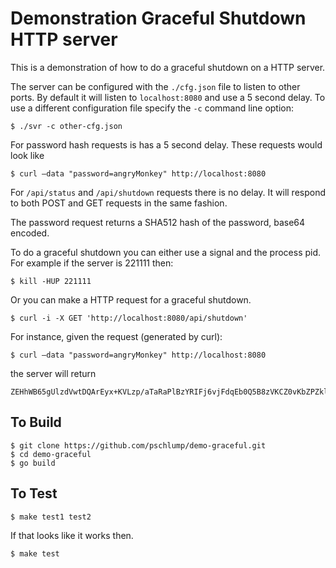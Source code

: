 Demonstration Graceful Shutdown HTTP server
===========================================

This is a demonstration of how to do a graceful shutdown on a HTTP server.

The server can be configured with the `./cfg.json` file to listen to other ports.
By default it will listen to `localhost:8080` and use a 5 second delay.   To use 
a different configuration file specify the `-c` command line option:

	$ ./svr -c other-cfg.json 

For password hash requests is has a 5 second delay.   These requests would look like

	$ curl —data "password=angryMonkey" http://localhost:8080

For `/api/status` and `/api/shutdown` requests there is no delay.  It will respond to both
POST and GET requests in the same fashion.

The password request returns a SHA512 hash of the password, base64 encoded.

To do a graceful shutdown you can either use a signal and the process pid.
For example if the server is 221111 then:

	$ kill -HUP 221111

Or you can make a HTTP request for a graceful shutdown.

	$ curl -i -X GET 'http://localhost:8080/api/shutdown'

For instance, given the request (generated by curl):

 	$ curl —data "password=angryMonkey" http://localhost:8080

the server will return

 	ZEHhWB65gUlzdVwtDQArEyx+KVLzp/aTaRaPlBzYRIFj6vjFdqEb0Q5B8zVKCZ0vKbZPZklJz0Fd7su2A+gf7Q==


To Build
--------

	$ git clone https://github.com/pschlump/demo-graceful.git
	$ cd demo-graceful
	$ go build

To Test
-------

	$ make test1 test2

If that looks like it works then.

	$ make test


